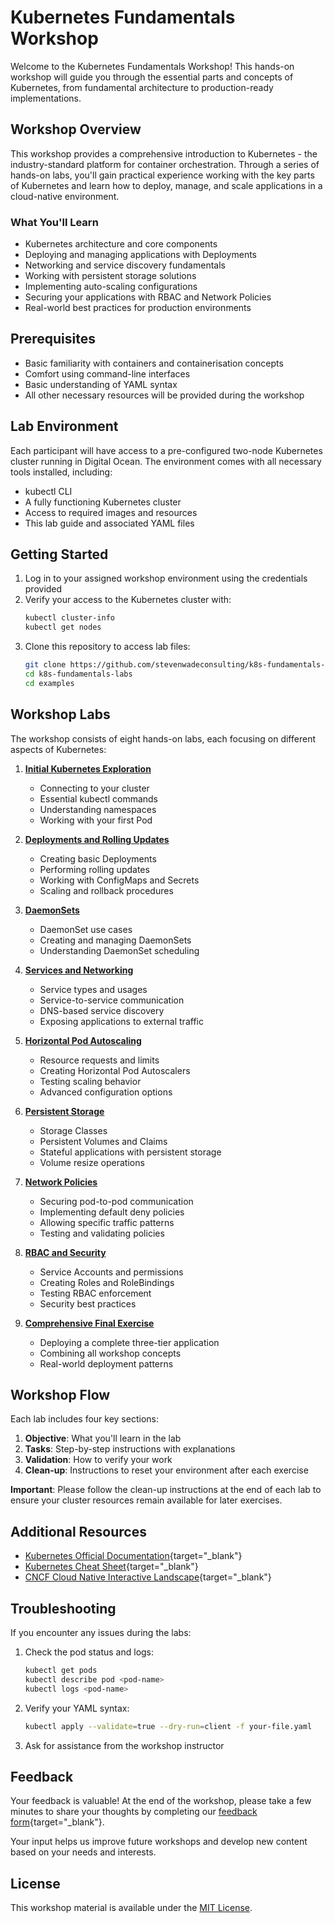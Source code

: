 # Kubernetes Fundamentals Workshop

Welcome to the Kubernetes Fundamentals Workshop! This hands-on workshop will guide you through the essential parts and concepts of Kubernetes, from fundamental architecture to production-ready implementations.

## Workshop Overview

This workshop provides a comprehensive introduction to Kubernetes - the industry-standard platform for container orchestration.
Through a series of hands-on labs, you'll gain practical experience working with the key parts of Kubernetes and learn how to deploy, manage, and scale applications in a cloud-native environment.

### What You'll Learn

- Kubernetes architecture and core components
- Deploying and managing applications with Deployments
- Networking and service discovery fundamentals
- Working with persistent storage solutions
- Implementing auto-scaling configurations
- Securing your applications with RBAC and Network Policies
- Real-world best practices for production environments

## Prerequisites

- Basic familiarity with containers and containerisation concepts
- Comfort using command-line interfaces
- Basic understanding of YAML syntax
- All other necessary resources will be provided during the workshop

## Lab Environment

Each participant will have access to a pre-configured two-node Kubernetes cluster running in Digital Ocean. The environment comes with all necessary tools installed, including:

- kubectl CLI
- A fully functioning Kubernetes cluster
- Access to required images and resources
- This lab guide and associated YAML files

## Getting Started

1. Log in to your assigned workshop environment using the credentials provided
2. Verify your access to the Kubernetes cluster with:
   ```bash
   kubectl cluster-info
   kubectl get nodes
   ```
3. Clone this repository to access lab files:
   ```bash
   git clone https://github.com/stevenwadeconsulting/k8s-fundamentals-labs.git
   cd k8s-fundamentals-labs
   cd examples
   ```

## Workshop Labs

The workshop consists of eight hands-on labs, each focusing on different aspects of Kubernetes:

1. **[Initial Kubernetes Exploration](labs/1-essentials.md)**
    - Connecting to your cluster
    - Essential kubectl commands
    - Understanding namespaces
    - Working with your first Pod

2. **[Deployments and Rolling Updates](labs/2-deployments.md)**
    - Creating basic Deployments
    - Performing rolling updates
    - Working with ConfigMaps and Secrets
    - Scaling and rollback procedures

3. **[DaemonSets](labs/3-daemonsets.md)**
    - DaemonSet use cases
    - Creating and managing DaemonSets
    - Understanding DaemonSet scheduling

4. **[Services and Networking](labs/4-services.md)**
    - Service types and usages
    - Service-to-service communication
    - DNS-based service discovery
    - Exposing applications to external traffic

5. **[Horizontal Pod Autoscaling](labs/5-autoscaling.md)**
    - Resource requests and limits
    - Creating Horizontal Pod Autoscalers
    - Testing scaling behavior
    - Advanced configuration options

6. **[Persistent Storage](labs/6-storage.md)**
    - Storage Classes
    - Persistent Volumes and Claims
    - Stateful applications with persistent storage
    - Volume resize operations

7. **[Network Policies](labs/7-networkpolicies.md)**
    - Securing pod-to-pod communication
    - Implementing default deny policies
    - Allowing specific traffic patterns
    - Testing and validating policies

8. **[RBAC and Security](labs/8-rbac.md)**
    - Service Accounts and permissions
    - Creating Roles and RoleBindings
    - Testing RBAC enforcement
    - Security best practices

9. **[Comprehensive Final Exercise](labs/9-complete-app.md)**
    - Deploying a complete three-tier application
    - Combining all workshop concepts
    - Real-world deployment patterns

## Workshop Flow

Each lab includes four key sections:

1. **Objective**: What you'll learn in the lab
2. **Tasks**: Step-by-step instructions with explanations
3. **Validation**: How to verify your work
4. **Clean-up**: Instructions to reset your environment after each exercise

**Important**: Please follow the clean-up instructions at the end of each lab to ensure your cluster resources remain available for later exercises.

## Additional Resources

- [Kubernetes Official Documentation](https://kubernetes.io/docs/home/){target="_blank"}
- [Kubernetes Cheat Sheet](https://kubernetes.io/docs/reference/kubectl/cheatsheet/){target="_blank"}
- [CNCF Cloud Native Interactive Landscape](https://landscape.cncf.io/){target="_blank"}

## Troubleshooting

If you encounter any issues during the labs:

1. Check the pod status and logs:
   ```bash
   kubectl get pods
   kubectl describe pod <pod-name>
   kubectl logs <pod-name>
   ```

2. Verify your YAML syntax:
   ```bash
   kubectl apply --validate=true --dry-run=client -f your-file.yaml
   ```

3. Ask for assistance from the workshop instructor

## Feedback

Your feedback is valuable! At the end of the workshop, please take a few minutes to share your thoughts by completing our [feedback form](https://forms.gle/HxoVhSZRNk49BweS9){target="_blank"}.

Your input helps us improve future workshops and develop new content based on your needs and interests.

## License

This workshop material is available under the [MIT License](LICENSE).
